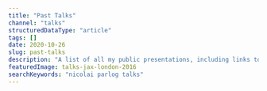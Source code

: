 ```yaml
---
title: "Past Talks"
channel: "talks"
structuredDataType: "article"
tags: []
date: 2020-10-26
slug: past-talks
description: "A list of all my public presentations, including links to the events, slides, and videos (where available)"
featuredImage: talks-jax-london-2016
searchKeywords: "nicolai parlog talks"
---
```


